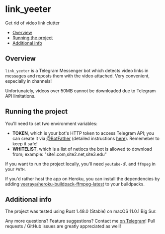# link_yeeter
Get rid of video link clutter

- [Overview](#overview)
- [Running the project](#running-the-project)
- [Additional info](#additional-info)

## Overview
`link_yeeter` is a Telegram Messenger bot which detects video links in messages and reposts them with the video attached. Very convenient, especially in channels!

Unfortunately, videos over 50MB cannot be downloaded due to Telegram API limitations.

## Running the project
You'll need to set two environment variables:
- **TOKEN**, which is your bot's HTTP token to access Telegram API; you can create it via [@BotFather](https://t.me/BotFather) (detailed instructions [here](https://core.telegram.org/bots#6-botfather)). Rememeber to keep it safe!
- **WHITELIST**, which is a list of netlocs the bot is allowed to download from; example: "site1.com,site2.net,site3.edu"

If you want to run the project locally, you'll need `youtube-dl` and `ffmpeg` in your `PATH`.

If you'd rather host the app on Heroku, you can install the dependencies by adding [veeraya/heroku-buildpack-ffmpeg-latest](https://github.com/veeraya/heroku-buildpack-ffmpeg-latest) to your buildpacks.

## Additional info
The project was tested using Rust 1.48.0 (Stable) on macOS 11.0.1 Big Sur.

Any more questions? Feature suggestions? Contact me [on Telegram](https://t.me/Vyaatu)! Pull requests / GitHub issues are greatly appreciated as well!
